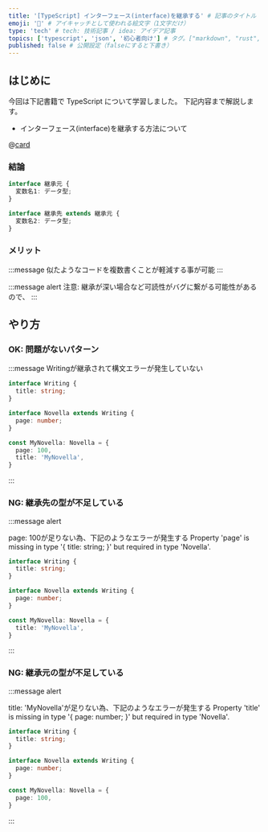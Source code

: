 ```yaml
---
title: '[TypeScript] インターフェース(interface)を継承する' # 記事のタイトル
emoji: '🎣' # アイキャッチとして使われる絵文字（1文字だけ）
type: 'tech' # tech: 技術記事 / idea: アイデア記事
topics: ['typescript', 'json', '初心者向け'] # タグ。["markdown", "rust", "aws"]のように指定する
published: false # 公開設定（falseにすると下書き）
---
```


## はじめに

今回は下記書籍で TypeScript について学習しました。
下記内容まで解説します。
- インターフェース(interface)を継承する方法について

@[card](https://www.oreilly.co.jp/books/9784814400362/)

### 結論

```ts
interface 継承元 {
  変数名1: データ型;
}

interface 継承先 extends 継承元 {
  変数名2: データ型;
}
```

### メリット
:::message
似たようなコードを複数書くことが軽減する事が可能
:::

:::message alert
注意: 継承が深い場合など可読性がバグに繋がる可能性があるので、
:::

## やり方

### OK: 問題がないパターン
:::message
Writingが継承されて構文エラーが発生していない
```ts
interface Writing {
  title: string;
}

interface Novella extends Writing {
  page: number;
}

const MyNovella: Novella = {
  page: 100,
  title: 'MyNovella',
}
```
:::

### NG: 継承先の型が不足している
:::message alert

page: 100が足りない為、下記のようなエラーが発生する
Property 'page' is missing in type '{ title: string; }' but required in type 'Novella'.

```ts
interface Writing {
  title: string;
}

interface Novella extends Writing {
  page: number;
}

const MyNovella: Novella = {
  title: 'MyNovella',
}
```
:::


### NG: 継承元の型が不足している
:::message alert

title: 'MyNovella'が足りない為、下記のようなエラーが発生する
Property 'title' is missing in type '{ page: number; }' but required in type 'Novella'.

```ts
interface Writing {
  title: string;
}

interface Novella extends Writing {
  page: number;
}

const MyNovella: Novella = {
  page: 100,
}
```
:::
